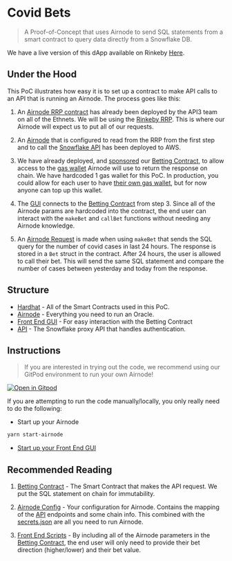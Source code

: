 # Covid Bets

> A Proof-of-Concept that uses Airnode to send SQL statements from a smart contract to query data directly from a Snowflake DB.

We have a live version of this dApp available on Rinkeby [Here](https://master.d1tk9n2gcgnb7l.amplifyapp.com/).

## Under the Hood

This PoC illustrates how easy it is to set up a contract to make API calls to an API that is running an Airnode. The process goes like this:

1. An [Airnode RRP contract](https://docs.api3.org/airnode/v0.3/concepts/) has already been deployed by the API3 team on all of the Ethnets. We will be using the [Rinkeby RRP](https://docs.api3.org/airnode/v0.3/reference/airnode-addresses.html#airnoderrp). This is where our Airnode will expect us to put all of our requests.

2. An [Airnode](/airnode) that is configured to read from the RRP from the first step and to call the [Snowflake API](/api) has been deployed to AWS.

3. We have already deployed, and [sponsored](https://docs.api3.org/airnode/v0.3/concepts/sponsor.html#sponsoring-a-requester) our [Betting Contract](/hardhat/contracts/Requester.sol), to allow access to the [gas wallet](https://docs.api3.org/airnode/v0.3/concepts/sponsor.html#sponsorwallet) Airnode will use to return the response on chain. We have hardcoded 1 gas wallet for this PoC. In production, you could allow for each user to have [their own gas wallet](https://docs.api3.org/airnode/v0.3/concepts/sponsor.html#derive-a-sponsor-wallet), but for now anyone can top up this wallet.

4. The [GUI](/frontend) connects to the [Betting Contract](/hardhat/contracts/Requester.sol) from step 3. Since all of the Airnode params are hardcoded into the contract, the end user can interact with the `makeBet` and `callBet` functions without needing any Airnode knowledge.

5. An [Airnode Request](https://docs.api3.org/airnode/v0.3/concepts/request.html#frontmatter-title) is made when using `makeBet` that sends the SQL query for the number of covid cases in last 24 hours. The response is stored in a `Bet` struct in the contract. After 24 hours, the user is allowed to call their bet. This will send the same SQL statement and compare the number of cases between yesterday and today from the response.

## Structure

- [Hardhat](/hardhat) - All of the Smart Contracts used in this PoC.
- [Airnode](/airnode) - Everything you need to run an Oracle.
- [Front End GUI](/frontend) - For easy interaction with the Betting Contract
- [API](/api) - The Snowflake proxy API that handles authentication.

## Instructions

> If you are interested in trying out the code, we recommend using our GitPod environment to run your own Airnode!

[![Open in Gitpod](https://gitpod.io/button/open-in-gitpod.svg)](https://gitpod.io/#https://github.com/camronh/CovidBets-SF)

If you are attempting to run the code manually/locally, you only really need to do the following:

- Start up your Airnode

```sh
yarn start-airnode
```

- [Start up your Front End GUI](/frontend)

## Recommended Reading

1. [Betting Contract](/hardhat/contracts/Requester.sol) - The Smart Contract that makes the API request. We put the SQL statement on chain for immutability.

2. [Airnode Config](/airnode/config/config.json) - Your configuration for Airnode. Contains the mapping of the [API](/api) endpoints and some chain info. This combined with the [secrets.json](airnode/config/config.json) are all you need to run Airnode.

3. [Front End Scripts](/frontend/src/components/dApp.vue) - By including all of the Airnode parameters in the [Betting Contract](/hardhat/contracts/Requester.sol), the end user will only need to provide their bet direction (higher/lower) and their bet value.
